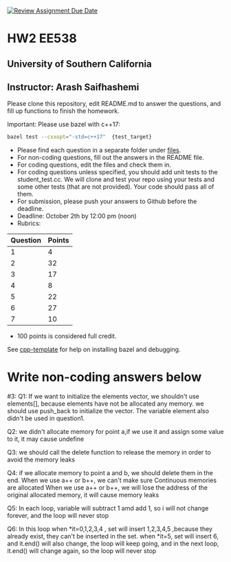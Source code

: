 [![Review Assignment Due Date](https://classroom.github.com/assets/deadline-readme-button-24ddc0f5d75046c5622901739e7c5dd533143b0c8e959d652212380cedb1ea36.svg)](https://classroom.github.com/a/X0ofqRWp)

# HW2 EE538
## University of Southern California
## Instructor: Arash Saifhashemi

Please clone this repository, edit README.md to answer the questions, and fill up functions to finish the homework.

Important: Please use bazel with c++17:

```bash
bazel test --cxxopt="-std=c++17"  {test_target}
```

- Please find each question in a separate folder under [files](/files).
- For non-coding questions, fill out the answers in the README file.
- For coding questions, edit the files and check them in.
- For coding questions unless specified, you should add unit tests to the student_test.cc. We will clone and test your repo using your tests and some other tests (that are not provided). Your code should pass all of them.
- For submission, please push your answers to Github before the deadline.
- Deadline: October 2th by 12:00 pm (noon)
- Rubrics:
  
| Question | Points |
| -------- | ------ |
| 1        | 4      |
| 2        | 32     |
| 3        | 17     |
| 4        | 8      |
| 5        | 22     |
| 6        | 27     |
| 7        | 10     |

- 100 points is considered full credit.


See [cpp-template](https://github.com/ourarash/cpp-template) for help on installing bazel and debugging.

# Write non-coding answers below
#3:
Q1:
If we want to initialize the elements vector, we shouldn't use elements[],
because elements have not be allocated any memory. we should use push_back to initialize the vector.
The variable element also didn't be used in question1.

Q2:
we didn't allocate memory for point a,if we use it and assign some value to it, it may cause undefine

Q3:
we should call the delete function to release the memory in order to avoid the memory leaks

Q4:
if we allocate memory to point a and b, we should delete them in the end.
When we use a++ or b++, we can't make sure Continuous memories are allocated
When we use a++ or b++, we will lose the address of the original allocated memory, it will cause memory leaks

Q5:
In each loop, variable will subtract 1 amd add 1, so i will not change forever, and the loop will never stop

Q6:
In this loop when *it=0,1,2,3,4 , set will insert 1,2,3,4,5 ,because they already exist, they can't be inserted in the set. when *it=5, set will insert 6, and it.end() will also change, the loop will keep going, and in the next loop, it.end() will change again, so the loop will never stop



